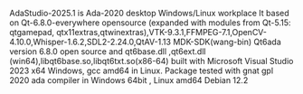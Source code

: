 AdaStudio-2025.1 is Ada-2020 desktop Windows/Linux workplace 
It based on Qt-6.8.0-everywhere  opensource (expanded with modules from Qt-5.15:  qtgamepad,  qtx11extras,qtwinextras),VTK-9.3.1,FFMPEG-7.1,OpenCV-4.10.0,Whisper-1.6.2,SDL2-2.24.0,QtAV-1.13 MDK-SDK(wang-bin)
Qt6ada version 6.8.0 open source and qt6base.dll ,qt6ext.dll (win64),libqt6base.so,libqt6txt.so(x86-64) built with Microsoft Visual Studio 2023  x64 Windows, gcc amd64 in Linux.
Package tested with gnat gpl 2020 ada compiler in Windows 64bit , Linux amd64 Debian 12.2
